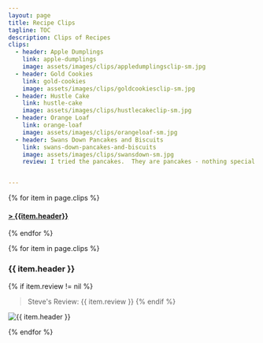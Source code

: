 ```yaml
---
layout: page
title: Recipe Clips
tagline: TOC
description: Clips of Recipes
clips:
  - header: Apple Dumplings
    link: apple-dumplings
    image: assets/images/clips/appledumplingsclip-sm.jpg
  - header: Gold Cookies
    link: gold-cookies
    image: assets/images/clips/goldcookiesclip-sm.jpg
  - header: Hustle Cake
    link: hustle-cake
    image: assets/images/clips/hustlecakeclip-sm.jpg
  - header: Orange Loaf
    link: orange-loaf
    image: assets/images/clips/orangeloaf-sm.jpg
  - header: Swans Down Pancakes and Biscuits
    link: swans-down-pancakes-and-biscuits
    image: assets/images/clips/swansdown-sm.jpg
    review: I tried the pancakes.  They are pancakes - nothing special.  I'll stick to Bisquick.


---
```


{% for item in page.clips %}

#### **[\> {{item.header}} ](#{{item.link}})**

{% endfor %}


{% for item in page.clips %}

### {{ item.header }}

{% if item.review != nil %}
> Steve's Review: {{ item.review }}
{% endif %}

<img alt="{{ item.header }}" src="https://illinifanboy.github.io/{{ item.image }}">

{% endfor %}

